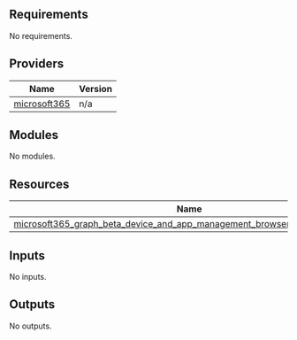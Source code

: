 <!-- BEGIN_TF_DOCS -->
## Requirements

No requirements.

## Providers

| Name | Version |
|------|---------|
| <a name="provider_microsoft365"></a> [microsoft365](#provider_microsoft365) | n/a |

## Modules

No modules.

## Resources

| Name | Type |
|------|------|
| [microsoft365_graph_beta_device_and_app_management_browser_site.example_site](https://registry.terraform.io/providers/hashicorp/microsoft365/latest/docs/resources/graph_beta_device_and_app_management_browser_site) | resource |

## Inputs

No inputs.

## Outputs

No outputs.
<!-- END_TF_DOCS -->